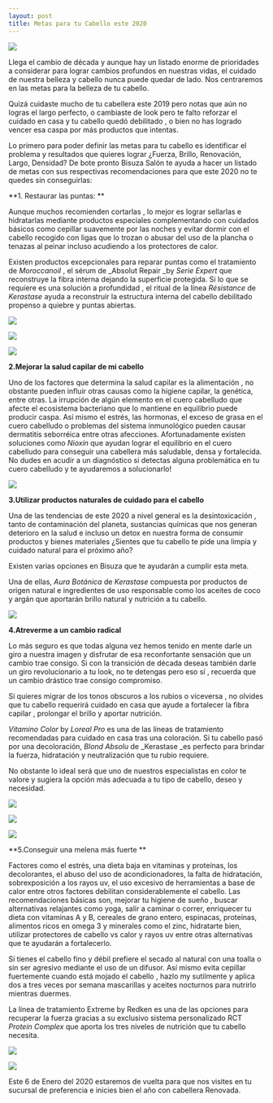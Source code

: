 ```yaml
---
layout: post
title: Metas para tu Cabello este 2020
---
```

![](/img/uploads/hairgoals.jpg)

Llega el cambio de década y aunque hay un listado enorme de prioridades a considerar para lograr cambios profundos en nuestras vidas, el cuidado de nuestra belleza y cabello nunca puede quedar de lado. Nos centraremos en las metas para la belleza de tu cabello.

Quizá cuidaste mucho de tu cabellera este 2019 pero notas que aún no logras el largo perfecto, o cambiaste de look pero te falto reforzar el cuidado en casa y tu cabello quedó debilitado , o bien no has logrado vencer esa caspa por más productos que intentas. 

Lo primero para poder definir las metas para tu cabello es identificar el problema y resultados que quieres lograr ¿Fuerza, Brillo, Renovación, Largo, Densidad?  De bote pronto Bisuza Salón te ayuda a hacer un listado de metas con sus respectivas recomendaciones para que este 2020 no te quedes sin conseguirlas:

**1. Restaurar las puntas: **

Aunque muchos recomienden cortarlas , lo mejor es lograr sellarlas e hidratarlas mediante productos especiales complementando con cuidados básicos como cepillar suavemente por las noches y evitar dormir con el cabello recogido con ligas que lo trozan o abusar del uso de la plancha o tenazas al peinar incluso acudiendo a los protectores de calor.

Existen productos excepcionales para reparar puntas como el tratamiento de _Moroccanoil_ , el sérum de _Absolut Repair _by _Serie Expert_ que reconstruye la fibra interna dejando la superficie protegida. Si lo que se requiere es una solución a profundidad , el ritual de la línea _Résistance_ de _Kerastase_ ayuda a reconstruir la estructura interna del cabello debilitado propenso a quiebre y puntas abiertas. 

![](/img/uploads/puntasquebradas.jpg)

![](/img/uploads/morocan.jpg)

![](/img/uploads/absolutrepair.jpg)

**2.Mejorar la salud capilar de mi cabello**

Uno de los factores que determina la salud capilar es la alimentación , no obstante pueden influir otras causas como la higiene capilar, la genética, entre otras.  La irrupción de algún elemento en el cuero cabelludo que afecte el ecosistema bacteriano que lo mantiene en equilibrio puede producir caspa. Así mismo el estrés, las hormonas, el exceso de grasa en el cuero cabelludo o problemas del sistema inmunológico pueden causar dermatitis seborréica entre otras afecciones. Afortunadamente existen soluciones como _Nioxin_ que ayudan lograr el equilibrio en el cuero cabelludo para conseguir una cabellera más saludable, densa y fortalecida. No dudes en acudir a un diagnóstico si detectas alguna problemática en tu cuero cabelludo y te ayudaremos a solucionarlo!

![](/img/uploads/nioxin.jpg)



**3.Utilizar productos naturales de cuidado para el cabello**

Una de las tendencias de este 2020 a nivel general es la desintoxicación , tanto de contaminación del planeta, sustancias químicas que nos generan deterioro en la salud e incluso un detox en nuestra forma de consumir productos y bienes materiales ¿Sientes que tu cabello te pide una limpia y cuidado natural para el próximo año?

Existen varias opciones en Bisuza que te ayudarán a cumplir esta meta.

Una de ellas, _Aura Botánica_ de _Kerastase_ compuesta por productos de origen natural  e ingredientes de uso responsable como los aceites de coco y argán que aportarán brillo natural y nutrición a tu cabello.

![](/img/uploads/aurabotanica1.jpg)

**4.Atreverme a un cambio radical**

Lo más seguro es que todas alguna vez hemos tenido en mente darle un giro a nuestra imagen y disfrutar de esa reconfortante sensación que un cambio trae consigo. Si con la transición de década deseas también darle un giro revolucionario a tu look, no te detengas pero eso sí , recuerda que un cambio drástico trae consigo compromiso.

Si quieres migrar de los tonos obscuros a los rubios o viceversa , no olvides que tu cabello requerirá cuidado en casa que ayude a fortalecer la fibra capilar ,  prolongar el brillo y aportar nutrición.

_Vitamino Color_ by _Loreal Pro_ es una de las líneas de tratamiento recomendadas para cuidado en casa tras una coloración. Si tu cabello pasó por una decoloración, _Blond Absolu_ de _Kerastase _es perfecto para brindar la fuerza, hidratación y neutralización que tu rubio requiere. 

No obstante lo ideal será que uno de nuestros especialistas en color te valore y sugiera la opción más adecuada a tu tipo de cabello, deseo y necesidad.

![](/img/uploads/platinumblonde.jpg)

![](/img/uploads/blondeabsolu.jpg)

![](/img/uploads/vitaminocolor1.jpg)



**5.Conseguir una melena más fuerte **

Factores como el estrés, una dieta baja en vitaminas y proteínas, los decolorantes, el abuso del uso de acondicionadores, la falta de hidratación, sobrexposición a los rayos uv, el uso excesivo de herramientas a base de calor entre otros factores debilitan considerablemente el cabello. Las recomendaciones básicas son, mejorar tu higiene de sueño , buscar alternativas relajantes como yoga, salir a caminar o correr, enriquecer tu dieta con vitaminas A y B, cereales de grano entero, espinacas, proteínas, alimentos ricos en omega 3 y minerales como el  zinc, hidratarte bien, utilizar protectores de cabello vs calor y rayos uv entre otras alternativas que te ayudarán a fortalecerlo. 

Si tienes el cabello fino y débil prefiere el secado al natural con una toalla o sin ser agresivo mediante el uso de un difusor. Así mismo evita cepillar fuertemente cuando está mojado el cabello , hazlo my sutilmente y aplica dos a tres veces por semana mascarillas y aceites nocturnos para nutrirlo mientras duermes.

La línea de tratamiento Extreme by Redken es una de las opciones para recuperar la fuerza gracias a su exclusivo sistema personalizado RCT _Protein Complex_ que aporta los tres niveles de nutrición que tu cabello necesita. 

![](/img/uploads/cabellosaludable.jpg)

![](/img/uploads/fuerzaredken.jpg)



Este 6 de Enero del 2020 estaremos de vuelta para que nos visites en tu sucursal de preferencia e inicies bien el año con cabellera Renovada.

